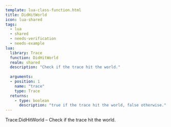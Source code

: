 ```yaml
---
template: lua-class-function.html
title: DidHitWorld
icon: lua-shared
tags:
  - lua
  - shared
  - needs-verification
  - needs-example
lua:
  library: Trace
  function: DidHitWorld
  realm: shared
  description: "Check if the trace hit the world."
  
  arguments:
  - position: 1
    name: "trace"
    type: Trace
  returns:
    - type: boolean
      description: "true if the trace hit the world, false otherwise."
---
```


<div class="lua__search__keywords">
Trace:DidHitWorld &#x2013; Check if the trace hit the world.
</div>
